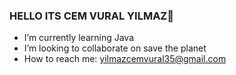### HELLO ITS CEM VURAL YILMAZ👋
-  I’m currently learning Java
-  I’m looking to collaborate on save the planet
-  How to reach me: yilmazcemvural35@gmail.com

<!--
**1220505067/1220505067** is a ✨ _special_ ✨ repository because its `README.md` (this file) appears on your GitHub profile.

Here are some ideas to get you started:

- 🔭 I’m currently working on ...
- 🌱 I’m currently learning ...
- 👯 I’m looking to collaborate on ...
- 🤔 I’m looking for help with ...
- 💬 Ask me about ...
- 📫 How to reach me: ...
- 😄 Pronouns: ...
- ⚡ Fun fact: ...
-->
